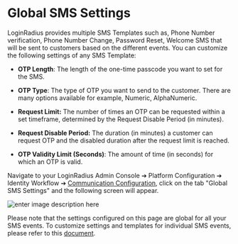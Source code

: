 
# Global SMS Settings

LoginRadius provides multiple SMS Templates such as, Phone Number verification, Phone Number Change, Password Reset, Welcome SMS that will be sent to customers based on the different events. You can customize the following settings of any SMS Template:


- **OTP Length**: The length of the one-time passcode you want to set for the SMS.

- **OTP Type**: The type of OTP you want to send to the customer. There are many options available for example, Numeric, AlphaNumeric.

- **Request Limit:** The number of times an OTP can be requested within a set timeframe, determined by the Request Disable Period (in minutes).

- **Request Disable Period:** The duration (in minutes) a customer can request OTP and the disabled duration after the request limit is reached. 

- **OTP Validity Limit (Seconds)**: The amount of time (in seconds) for which an OTP is valid.


Navigate to your LoginRadius Admin Console ➔ Platform Configuration ➔ Identity Workflow  ➔ [Communication Configuration](https://adminconsole.loginradius.com/platform-configuration/identity-workflow/communication-configuration), click on the tab "Global SMS Settings" and the following screen will appear.


![enter image description here](https://apidocs.lrcontent.com/images/pasted-image-0_32465e7b5f234ccb25.14993495.png "enter image title here")

Please note that the settings configured on this page are global for all your SMS events. To customize settings and templates for individual SMS events, please refer to this [document](https://www.loginradius.com/docs/api/v2/admin-console/platform-configuration/phone-login-configuration). 